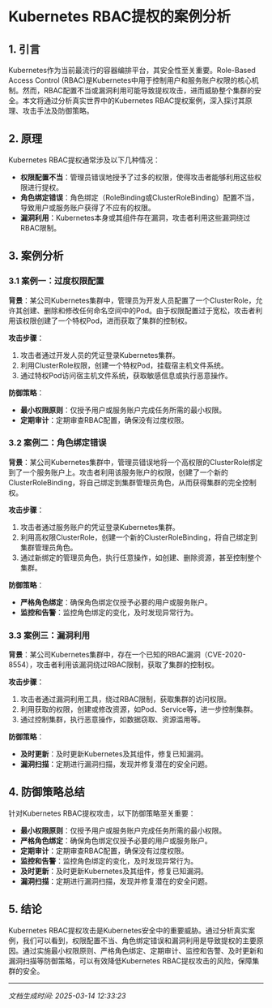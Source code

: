 # Kubernetes RBAC提权的案例分析

## 1. 引言

Kubernetes作为当前最流行的容器编排平台，其安全性至关重要。Role-Based Access Control (RBAC)是Kubernetes中用于控制用户和服务账户权限的核心机制。然而，RBAC配置不当或漏洞利用可能导致提权攻击，进而威胁整个集群的安全。本文将通过分析真实世界中的Kubernetes RBAC提权案例，深入探讨其原理、攻击手法及防御策略。

## 2. 原理

Kubernetes RBAC提权通常涉及以下几种情况：

- **权限配置不当**：管理员错误地授予了过多的权限，使得攻击者能够利用这些权限进行提权。
- **角色绑定错误**：角色绑定（RoleBinding或ClusterRoleBinding）配置不当，导致用户或服务账户获得了不应有的权限。
- **漏洞利用**：Kubernetes本身或其组件存在漏洞，攻击者利用这些漏洞绕过RBAC限制。

## 3. 案例分析

### 3.1 案例一：过度权限配置

**背景**：某公司Kubernetes集群中，管理员为开发人员配置了一个ClusterRole，允许其创建、删除和修改任何命名空间中的Pod。由于权限配置过于宽松，攻击者利用该权限创建了一个特权Pod，进而获取了集群的控制权。

**攻击步骤**：
1. 攻击者通过开发人员的凭证登录Kubernetes集群。
2. 利用ClusterRole权限，创建一个特权Pod，挂载宿主机文件系统。
3. 通过特权Pod访问宿主机文件系统，获取敏感信息或执行恶意操作。

**防御策略**：
- **最小权限原则**：仅授予用户或服务账户完成任务所需的最小权限。
- **定期审计**：定期审查RBAC配置，确保没有过度权限。

### 3.2 案例二：角色绑定错误

**背景**：某公司Kubernetes集群中，管理员错误地将一个高权限的ClusterRole绑定到了一个服务账户上。攻击者利用该服务账户的权限，创建了一个新的ClusterRoleBinding，将自己绑定到集群管理员角色，从而获得集群的完全控制权。

**攻击步骤**：
1. 攻击者通过服务账户的凭证登录Kubernetes集群。
2. 利用高权限ClusterRole，创建一个新的ClusterRoleBinding，将自己绑定到集群管理员角色。
3. 通过新绑定的管理员角色，执行任意操作，如创建、删除资源，甚至控制整个集群。

**防御策略**：
- **严格角色绑定**：确保角色绑定仅授予必要的用户或服务账户。
- **监控和告警**：监控角色绑定的变化，及时发现异常行为。

### 3.3 案例三：漏洞利用

**背景**：某公司Kubernetes集群中，存在一个已知的RBAC漏洞（CVE-2020-8554），攻击者利用该漏洞绕过RBAC限制，获取了集群的控制权。

**攻击步骤**：
1. 攻击者通过漏洞利用工具，绕过RBAC限制，获取集群的访问权限。
2. 利用获取的权限，创建或修改资源，如Pod、Service等，进一步控制集群。
3. 通过控制集群，执行恶意操作，如数据窃取、资源滥用等。

**防御策略**：
- **及时更新**：及时更新Kubernetes及其组件，修复已知漏洞。
- **漏洞扫描**：定期进行漏洞扫描，发现并修复潜在的安全问题。

## 4. 防御策略总结

针对Kubernetes RBAC提权攻击，以下防御策略至关重要：

- **最小权限原则**：仅授予用户或服务账户完成任务所需的最小权限。
- **严格角色绑定**：确保角色绑定仅授予必要的用户或服务账户。
- **定期审计**：定期审查RBAC配置，确保没有过度权限。
- **监控和告警**：监控角色绑定的变化，及时发现异常行为。
- **及时更新**：及时更新Kubernetes及其组件，修复已知漏洞。
- **漏洞扫描**：定期进行漏洞扫描，发现并修复潜在的安全问题。

## 5. 结论

Kubernetes RBAC提权攻击是Kubernetes安全中的重要威胁。通过分析真实案例，我们可以看到，权限配置不当、角色绑定错误和漏洞利用是导致提权的主要原因。通过实施最小权限原则、严格角色绑定、定期审计、监控和告警、及时更新和漏洞扫描等防御策略，可以有效降低Kubernetes RBAC提权攻击的风险，保障集群的安全。

---

*文档生成时间: 2025-03-14 12:33:23*
